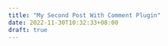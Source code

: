 ```yaml
---
title: "My Second Post With Comment Plugin"
date: 2022-11-30T10:32:33+08:00
draft: true
---
```


<script src="https://utteranc.es/client.js"
        repo="dnovo-cn/dnovo.cn"
        issue-term="pathname"
        theme="github-light"
        crossorigin="anonymous"
        async>
</script>

